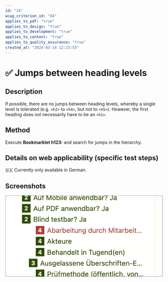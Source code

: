 ```yaml
---
id: "26"
wcag_criterion_id: "84"
applies_to_pdf: "true"
applies_to_design: "true"
applies_to_development: "true"
applies_to_content: "true"
applies_to_quality_assurance: "true"
created_at: "2024-03-14 12:23:55"
---
```


# ✅ Jumps between heading levels

## Description

If possible, there are no jumps between heading levels, whereby a single level is tolerated (e.g. `<h2>` to `<h4>`, but not to `<h5>`). However, the first heading does not necessarily have to be an `<h1>`.

## Method

Execute **Bookmarklet h123:** and search for jumps in the hierarchy.

## Details on web applicability (specific test steps)

🇩🇪 Currently only available in German.

## Screenshots

![Ein Sprung von Ebene 2 auf Ebene 4](images/ein-sprung-von-ebene-2-auf-ebene-4.png)